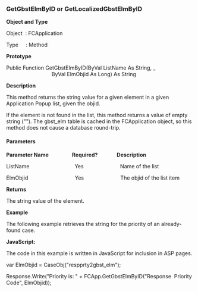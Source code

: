 ### GetGbstElmByID or GetLocalizedGbstElmByID

**Object and Type**

Object  : FCApplication

Type     : Method

**Prototype**

Public Function GetGbstElmByID(ByVal ListName As String, _
                               ByVal ElmObjid As Long) As String

**Description**

This method returns the string value for a given element in a given Application Popup list, given the objid.

If the element is not found in the list, this method returns a value of empty string (""). The gbst_elm table is cached in the FCApplication object, so this method does not cause a database round-trip.

#### Parameters
**Parameter Name**                **Required?**             **Description**

ListName                               Yes                         Name of the list

ElmObjid                                Yes                         The objid of the list item

**Returns**

The string value of the element.

**Example**

The following example retrieves the string for the priority of an already-found case.

**JavaScript:**

The code in this example is written in JavaScript for inclusion in ASP pages.

var ElmObjid = CaseObj("respprty2gbst_elm");

Response.Write("Priority is: " + FCApp.GetGbstElmByID("Response  Priority Code", ElmObjid));